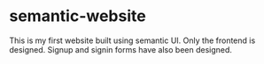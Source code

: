 # semantic-website

This is my first website built using semantic UI. Only the frontend is designed. Signup and signin forms have also been designed.
